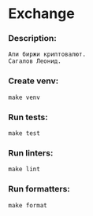 # Exchange

### Description:
    Апи биржи криптовалют.
    Сагалов Леонид.
    
### Create venv:
    make venv

### Run tests:
    make test
    
### Run linters:
    make lint
    
### Run formatters:
    make format
    
    

